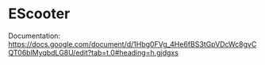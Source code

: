 # EScooter

Documentation: https://docs.google.com/document/d/1Hbg0FVg_4He6fBS3tGpVDcWc8gvCQT06blMyqbdLG8U/edit?tab=t.0#heading=h.gjdgxs
 
